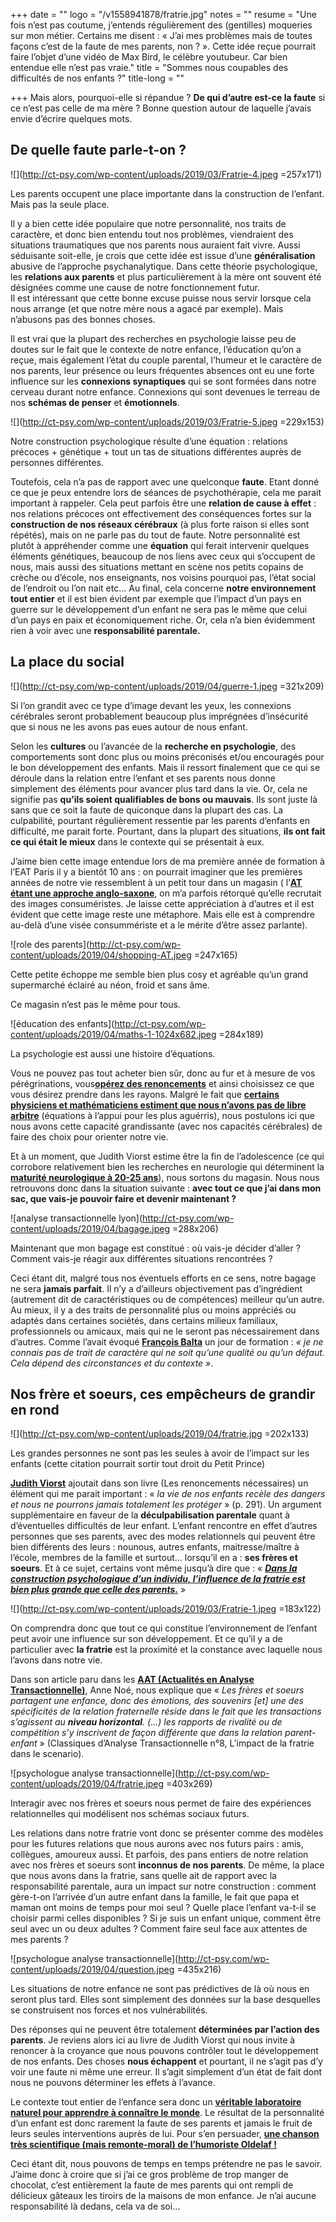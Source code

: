 +++
date = ""
logo = "/v1558941878/fratrie.jpg"
notes = ""
resume = "Une fois n’est pas coutume, j’entends régulièrement des (gentilles) moqueries sur mon métier. Certains me disent : « J’ai mes problèmes mais de toutes façons c’est de la faute de mes parents, non ? ». Cette idée reçue pourrait faire l’objet d’une vidéo de Max Bird, le célèbre youtubeur. Car bien entendue elle n’est pas vraie."
title = "Sommes nous coupables des difficultés de nos enfants ?"
title-long = ""

+++
Mais alors, pourquoi-elle si répandue ? **De qui d’autre est-ce la faute** si ce n’est pas celle de ma mère ? Bonne question autour de laquelle j’avais envie d’écrire quelques mots.

## De quelle faute parle-t-on ?

![](http://ct-psy.com/wp-content/uploads/2019/03/Fratrie-4.jpeg =257x171)

Les parents occupent une place importante dans la construction de l’enfant. Mais pas la seule place.

Il y a bien cette idée populaire que notre personnalité, nos traits de caractère, et donc bien entendu tout nos problèmes, viendraient des situations traumatiques que nos parents nous auraient fait vivre. Aussi séduisante soit-elle, je crois que cette idée est issue d’une **généralisation** abusive de l’approche psychanalytique. Dans cette théorie psychologique, les **relations aux parents** et plus particulièrement à la mère ont souvent été désignées comme une cause de notre fonctionnement futur.   
Il est intéressant que cette bonne excuse puisse nous servir lorsque cela nous arrange (et que notre mère nous a agacé par exemple). Mais n’abusons pas des bonnes choses.

Il est vrai que la plupart des recherches en psychologie laisse peu de doutes sur le fait que le contexte de notre enfance, l’éducation qu’on a reçue, mais également l’état du couple parental, l’humeur et le caractère de nos parents, leur présence ou leurs fréquentes absences ont eu une forte influence sur les **connexions synaptiques** qui se sont formées dans notre cerveau durant notre enfance. Connexions qui sont devenues le terreau de nos **schémas de penser** et **émotionnels**.

![](http://ct-psy.com/wp-content/uploads/2019/03/Fratrie-5.jpeg =229x153)

Notre construction psychologique résulte d’une équation : relations précoces + génétique + tout un tas de situations différentes auprès de personnes différentes.

Toutefois, cela n’a pas de rapport avec une quelconque **faute**. Etant donné ce que je peux entendre lors de séances de psychothérapie, cela me parait important à rappeler. Cela peut parfois être une **relation de cause à effet** : nos relations précoces ont effectivement des conséquences fortes sur la **construction de nos réseaux cérébraux** (à plus forte raison si elles sont répétés), mais on ne parle pas du tout de faute. Notre personnalité est plutôt à appréhender comme une **équation** qui ferait intervenir quelques éléments génétiques, beaucoup de nos liens avec ceux qui s’occupent de nous, mais aussi des situations mettant en scène nos petits copains de crèche ou d’école, nos enseignants, nos voisins pourquoi pas, l’état social de l’endroit ou l’on nait etc… Au final, cela concerne **notre environnement tout entier** et il est bien évident par exemple que l’impact d’un pays en guerre sur le développement d’un enfant ne sera pas le même que celui d’un pays en paix et économiquement riche. Or, cela n’a bien évidemment rien à voir avec une **responsabilité parentale.**

## La place du social

![](http://ct-psy.com/wp-content/uploads/2019/04/guerre-1.jpeg =321x209)

Si l’on grandit avec ce type d’image devant les yeux, les connexions cérébrales seront probablement beaucoup plus imprégnées d’insécurité que si nous ne les avons pas eues autour de nous enfant.

Selon les **cultures** ou l’avancée de la **recherche en psychologie**, des comportements sont donc plus ou moins préconisés et/ou encouragés pour le bon développement des enfants. Mais il ressort finalement que ce qui se déroule dans la relation entre l’enfant et ses parents nous donne simplement des éléments pour avancer plus tard dans la vie. Or, cela ne signifie pas **qu’ils soient qualifiables de bons ou mauvais**. Ils sont juste là sans que ce soit la faute de quiconque dans la plupart des cas. La culpabilité, pourtant régulièrement ressentie par les parents d’enfants en difficulté, me parait forte. Pourtant, dans la plupart des situations, **ils ont fait ce qui était le mieux** dans le contexte qui se présentait à eux.

J’aime bien cette image entendue lors de ma première année de formation à l’EAT Paris il y a bientôt 10 ans : on pourrait imaginer que les premières années de notre vie ressemblent à un petit tour dans un magasin ( l’[**AT étant une approche anglo-saxone**](http://ct-psy.com/cest-quoi-analyse-transactionnelle/), on m’a parfois rétorqué qu’elle recrutait des images consuméristes. Je laisse cette appréciation à d’autres et il est évident que cette image reste une métaphore. Mais elle est à comprendre au-delà d’une visée consummériste et a le mérite d’être assez parlante).

![role des parents](http://ct-psy.com/wp-content/uploads/2019/04/shopping-AT.jpeg =247x165)

Cette petite échoppe me semble bien plus cosy et agréable qu’un grand supermarché éclairé au néon, froid et sans âme.

Ce magasin n’est pas le même pour tous.

![éducation des enfants](http://ct-psy.com/wp-content/uploads/2019/04/maths-1-1024x682.jpeg =284x189)

La psychologie est aussi une histoire d’équations.

Vous ne pouvez pas tout acheter bien sûr, donc au fur et à mesure de vos pérégrinations, vous[**opérez des renoncements**](http://ct-psy.com/les-renoncements-necessaires-presentation-du-livre-de-judith-viorst/) et ainsi choisissez ce que vous désirez prendre dans les rayons. Malgré le fait que [**certains physiciens et mathématiciens estiment que nous n’avons pas de libre arbitre**](https://www.agoravox.fr/actualites/technologies/article/une-methode-mathematique-pour-212173) (équations à l’appui pour les plus aguérris), nous postulons ici que nous avons cette capacité grandissante (avec nos capacités cérébrales) de faire des choix pour orienter notre vie.

Et à un moment, que Judith Viorst estime être la fin de l’adolescence (ce qui corrobore relativement bien les recherches en neurologie qui déterminent la [**maturité neurologique à 20-25 ans**](https://www.francetvinfo.fr/replay-radio/info-sciences/les-cinq-ages-du-cerveau_1764707.html)), nous sortons du magasin. Nous nous retrouvons donc dans la situation suivante : **avec tout ce que j’ai dans mon sac, que vais-je pouvoir faire et devenir maintenant ?**

![analyse transactionnelle lyon](http://ct-psy.com/wp-content/uploads/2019/04/bagage.jpeg =288x206)

Maintenant que mon bagage est constitué : où vais-je décider d’aller ? Comment vais-je réagir aux différentes situations rencontrées ?

Ceci étant dit, malgré tous nos éventuels efforts en ce sens, notre bagage ne sera **jamais parfait**. Il n’y a d’ailleurs objectivement pas d’ingrédient (autrement dit de caractéristiques ou de compétences) meilleur qu’un autre. Au mieux, il y a des traits de personnalité plus ou moins appréciés ou adaptés dans certaines sociétés, dans certains milieux familiaux, professionnels ou amicaux, mais qui ne le seront pas nécessairement dans d’autres. Comme l’avait évoqué [**François Balta**](http://ct-psy.com/interview-de-francois-balta/) un jour de formation : _« je ne connais pas de trait de caractère qui ne soit qu’une qualité ou qu’un défaut. Cela dépend des circonstances et du contexte »_.

## Nos frère et soeurs, ces empêcheurs de grandir en rond

![](http://ct-psy.com/wp-content/uploads/2019/04/fratrie.jpg =202x133)

Les grandes personnes ne sont pas les seules à avoir de l’impact sur les enfants (cette citation pourrait sortir tout droit du Petit Prince)

[**Judith Viorst**](http://ct-psy.com/les-renoncements-necessaires-presentation-du-livre-de-judith-viorst/) ajoutait dans son livre (Les renoncements nécessaires) un élément qui me parait important : « _la vie de nos enfants recèle des dangers et nous ne pourrons jamais totalement les protéger_ » (p. 291). Un argument supplémentaire en faveur de la **déculpabilisation parentale** quant à d’éventuelles difficultés de leur enfant. L’enfant rencontre en effet d’autres personnes que ses parents, avec des modes relationnels qui peuvent être bien différents des leurs : nounous, autres enfants, maitresse/maître à l’école, membres de la famille et surtout… lorsqu’il en a : **ses frères et soeurs**. Et à ce sujet, certains vont même jusqu’à dire que : « [**_Dans la construction psychologique d’un individu, l’influence de la fratrie est bien plus grande que celle des parents._**](https://www.psychologies.com/Famille/Relations-familiales/Soeurs-Freres/Articles-et-Dossiers/Freres-et-saeurs-entre-fusion-et-rivalite/La-fratrie-construit-notre-identite/4Le-socle-du-social) »

![](http://ct-psy.com/wp-content/uploads/2019/03/Fratrie-1.jpeg =183x122)

On comprendra donc que tout ce qui constitue l’environnement de l’enfant peut avoir une influence sur son développement. Et ce qu’il y a de particulier avec **la fratrie** est la proximité et la constance avec laquelle nous l’avons dans notre vie.

Dans son article paru dans les [**AAT (Actualités en Analyse Transactionnelle)**](https://www.cairn.info/revue-actualites-en-analyse-transactionnelle.htm), Anne Noé, nous explique que « _Les frères et soeurs partagent une enfance, donc des émotions, des souvenirs \[et\] une des spécificités de la relation fraternelle réside dans le fait que les transactions s’agissent au **niveau horizontal**. (…) les rapports de rivalité ou de compétition s’y inscrivent de façon différente que dans la relation parent-enfant_ » (Classiques d’Analyse Transactionnelle n°8, L’impact de la fratrie dans le scenario).

![psychologue analyse transactionnelle](http://ct-psy.com/wp-content/uploads/2019/04/fratrie.jpeg =403x269)

Interagir avec nos frères et soeurs nous permet de faire des expériences relationnelles qui modélisent nos schémas sociaux futurs.

Les relations dans notre fratrie vont donc se présenter comme des modèles pour les futures relations que nous aurons avec nos futurs pairs : amis, collègues, amoureux aussi. Et parfois, des pans entiers de notre relation avec nos frères et soeurs sont **inconnus de nos parents**. De même, la place que nous avons dans la fratrie, sans quelle ait de rapport avec la responsabilité parentale, aura un impact sur notre construction : comment gère-t-on l’arrivée d’un autre enfant dans la famille, le fait que papa et maman ont moins de temps pour moi seul ? Quelle place l’enfant va-t-il se choisir parmi celles disponibles ? Si je suis un enfant unique, comment être seul avec un ou deux adultes ? Comment faire seul face aux attentes de mes parents ?

![psychologue analyse transactionnelle](http://ct-psy.com/wp-content/uploads/2019/04/question.jpeg =435x216)

Les situations de notre enfance ne sont pas prédictives de là où nous en seront plus tard. Elles sont simplement des données sur la base desquelles se construisent nos forces et nos vulnérabilités.

Des réponses qui ne peuvent être totalement **déterminées par l’action des parents**. Je reviens alors ici au livre de Judith Viorst qui nous invite à renoncer à la croyance que nous pouvons contrôler tout le développement de nos enfants. Des choses **nous échappent** et pourtant, il ne s’agit pas d’y voir une faute ni même une erreur. Il s’agit simplement d’un état de fait dont nous ne pouvons déterminer les effets à l’avance.

Le contexte tout entier de l’enfance sera donc un [**véritable laboratoire naturel pour apprendre à connaître le monde**](http://www.femina.ch/societe/psycho/fratrie-faconne-personnalite-caractere-identite-frere-soeur-parents-psychologie-freud-influence). Le résultat de la personnalité d’un enfant est donc rarement la faute de ses parents et jamais le fruit de leurs seules interventions auprès de lui. Pour s’en persuader, [**une chanson très scientifique (mais remonte-moral) de l’humoriste Oldelaf !**](https://www.youtube.com/watch?v=R1gXQAOy5hM&feature=em-uploademail)

Ceci étant dit, nous pouvons de temps en temps prétendre ne pas le savoir. J’aime donc à croire que si j’ai ce gros problème de trop manger de chocolat, c’est entièrement la faute de mes parents qui ont rempli de délicieux gâteaux les tiroirs de la maisons de mon enfance. Je n’ai aucune responsabilité là dedans, cela va de soi…